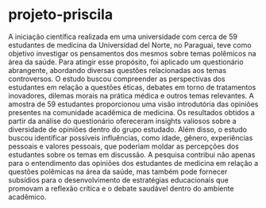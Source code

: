 # projeto-priscila

A iniciação científica realizada em uma universidade com cerca de 59 estudantes de medicina da Universidad del Norte, no Paraguai, teve como objetivo investigar os pensamentos dos mesmos sobre temas polêmicos na área da saúde. Para atingir esse propósito, foi aplicado um questionário abrangente, abordando diversas questões relacionadas aos temas controversos.
O estudo buscou compreender as perspectivas dos estudantes em relação a questões éticas, debates em torno de tratamentos inovadores, dilemas morais na prática médica e outros temas relevantes. A amostra de 59 estudantes proporcionou uma visão introdutória das opiniões presentes na comunidade acadêmica de medicina.
Os resultados obtidos a partir da análise do questionário ofereceram insights valiosos sobre a diversidade de opiniões dentro do grupo estudado. Além disso, o estudo buscou identificar possíveis influências, como idade, gênero, experiências pessoais e valores pessoais, que poderiam moldar as percepções dos estudantes sobre os temas em discussão.
A pesquisa contribui não apenas para o entendimento das opiniões dos estudantes de medicina em relação a questões polêmicas na área da saúde, mas também pode fornecer subsídios para o desenvolvimento de estratégias educacionais que promovam a reflexão crítica e o debate saudável dentro do ambiente acadêmico.

